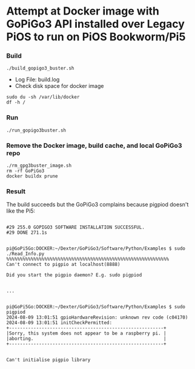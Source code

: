 # Attempt at Docker image with GoPiGo3 API installed over Legacy PiOS to run on PiOS Bookworm/Pi5

### Build
```
./build_gopigo3_buster.sh
```

- Log File:  build.log
- Check disk space for docker image

```
sudo du -sh /var/lib/docker
df -h /
```

### Run
```
./run_gopigo3buster.sh
```

### Remove the Docker image, build cache, and local GoPiGo3 repo
```
./rm_gpg3buster_image.sh
rm -rf GoPiGo3
docker buildx prune
```

### Result

The build succeeds but the GoPiGo3 complains because pigpiod doesn't like the Pi5:
```

#29 255.0 GOPIGO3 SOFTWARE INSTALLATION SUCCESSFUL.
#29 DONE 271.1s


pi@GoPi5Go:DOCKER:~/Dexter/GoPiGo3/Software/Python/Examples $ sudo ./Read_Info.py 
%%%%%%%%%%%%%%%%%%%%%%%%%%%%%%%%%%%%%%%%%%%%%%%%%%%%%%%%%%%%
Can't connect to pigpio at localhost(8888)

Did you start the pigpio daemon? E.g. sudo pigpiod


...


pi@GoPi5Go:DOCKER:~/Dexter/GoPiGo3/Software/Python/Examples $ sudo pigpiod
2024-08-09 13:01:51 gpioHardwareRevision: unknown rev code (c04170)
2024-08-09 13:01:51 initCheckPermitted: 
+---------------------------------------------------------+
|Sorry, this system does not appear to be a raspberry pi. |
|aborting.                                                |
+---------------------------------------------------------+


Can't initialise pigpio library

```
